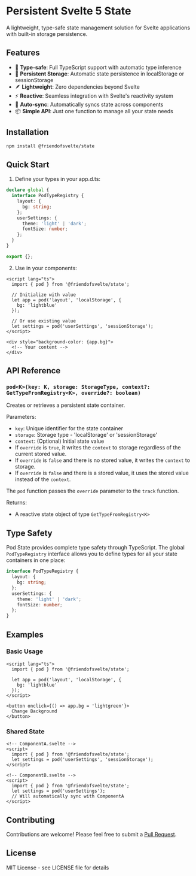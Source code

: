 # Persistent Svelte 5 State

A lightweight, type-safe state management solution for Svelte applications with built-in storage persistence.

## Features

- 🎯 **Type-safe**: Full TypeScript support with automatic type inference
- 💾 **Persistent Storage**: Automatic state persistence in localStorage or sessionStorage
- 🪶 **Lightweight**: Zero dependencies beyond Svelte
- ⚡ **Reactive**: Seamless integration with Svelte's reactivity system
- 🔄 **Auto-sync**: Automatically syncs state across components
- 📦 **Simple API**: Just one function to manage all your state needs

## Installation

```bash
npm install @friendofsvelte/state
```

## Quick Start

1. Define your types in your app.d.ts:

```typescript
declare global {
  interface PodTypeRegistry {
    layout: {
      bg: string;
    };
    userSettings: {
      theme: 'light' | 'dark';
      fontSize: number;
    };
  }
}

export {};
```

2. Use in your components:

```svelte
<script lang="ts">
  import { pod } from '@friendofsvelte/state';
  
  // Initialize with value
  let app = pod('layout', 'localStorage', {
    bg: 'lightblue'
  });
  
  // Or use existing value
  let settings = pod('userSettings', 'sessionStorage');
</script>

<div style="background-color: {app.bg}">
  <!-- Your content -->
</div>
```

## API Reference

### `pod<K>(key: K, storage: StorageType, context?: GetTypeFromRegistry<K>, override?: boolean)`

Creates or retrieves a persistent state container.

Parameters:
- `key`: Unique identifier for the state container
- `storage`: Storage type - 'localStorage' or 'sessionStorage'
- `context`: (Optional) Initial state value
- If `override` is `true`, it writes the `context` to storage regardless of the current stored value.
- If `override` is `false` and there is no stored value, it writes the `context` to storage.
- If `override` is `false` and there is a stored value, it uses the stored value instead of the `context`.

The `pod` function passes the `override` parameter to the `track` function.

Returns:
- A reactive state object of type `GetTypeFromRegistry<K>`

## Type Safety

Pod State provides complete type safety through TypeScript. The global `PodTypeRegistry` interface allows you to define types for all your state containers in one place:

```typescript
interface PodTypeRegistry {
  layout: {
    bg: string;
  };
  userSettings: {
    theme: 'light' | 'dark';
    fontSize: number;
  };
}
```

## Examples

### Basic Usage

```svelte
<script lang="ts">
  import { pod } from '@friendofsvelte/state';
  
  let app = pod('layout', 'localStorage', {
    bg: 'lightblue'
  });
</script>

<button onclick={() => app.bg = 'lightgreen'}>
  Change Background
</button>
```

### Shared State

```svelte
<!-- ComponentA.svelte -->
<script>
  import { pod } from '@friendofsvelte/state';
  let settings = pod('userSettings', 'sessionStorage');
</script>

<!-- ComponentB.svelte -->
<script>
  import { pod } from '@friendofsvelte/state';
  let settings = pod('userSettings');
  // Will automatically sync with ComponentA
</script>
```


## Contributing

Contributions are welcome! Please feel free to submit a [Pull Request](https://github.com/friendofsvelte/state/pulls).

## License

MIT License - see LICENSE file for details